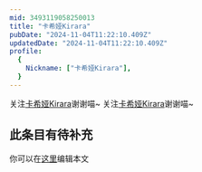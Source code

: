 ```yaml
---
mid: 3493119058250013
title: "卡希娅Kirara"
pubDate: "2024-11-04T11:22:10.409Z"
updatedDate: "2024-11-04T11:22:10.409Z"
profile:
  {
    Nickname: ["卡希娅Kirara"],
  }
---
```


关注[卡希娅Kirara](https://space.bilibili.com/3493119058250013)谢谢喵~ 关注[卡希娅Kirara](https://space.bilibili.com/3493119058250013)谢谢喵~

## 此条目有待补充
你可以在[这里](https://github.com/Yuhanawa/VTuber.ICU-Content/edit/master/v/卡希娅Kirara/index.md)编辑本文
